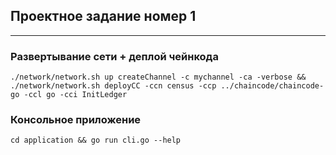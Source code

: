 ## Проектное задание номер 1
---
### Развертывание сети + деплой чейнкода
  ```
  ./network/network.sh up createChannel -c mychannel -ca -verbose && ./network/network.sh deployCC -ccn census -ccp ../chaincode/chaincode-go -ccl go -cci InitLedger
  ```

### Консольное приложение
  ```
  cd application && go run cli.go --help
  ```
